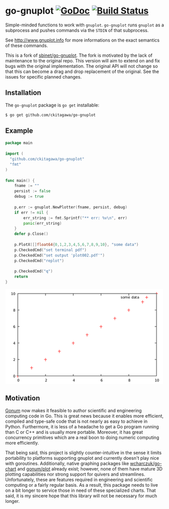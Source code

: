 go-gnuplot 
[![GoDoc](https://godoc.org/github.com/ckitagawa/go-gnuplot?status.svg)](http://godoc.org/github.com/ckitagawa/go-gnuplot)
[![Build Status](https://travis-ci.org/ckitagawa/go-gnuplot.svg?branch=master)](https://travis-ci.org/ckitagawa/go-gnuplot)  
==========

Simple-minded functions to work with ``gnuplot``.
``go-gnuplot`` runs ``gnuplot`` as a subprocess and pushes commands
via the ``STDIN`` of that subprocess.

See http://www.gnuplot.info for more informations on the
exact semantics of these commands.

This is a fork of
[sbinet/go-gnuplot](https://www.github.com/sbinet/go-gnuplot). The fork is
motivated by the lack of maintenance to the original repo. This version will
aim to extend on and fix bugs with the original implementation. The original
API will not change so that this can become a drag and drop replacement of the
original. See the issues for specific planned changes.

Installation
------------

The ``go-gnuplot`` package is ``go get`` installable:

```sh
$ go get github.com/ckitagawa/go-gnuplot
```

Example
--------

```go
package main

import (
  "github.com/ckitagawa/go-gnuplot"
  "fmt"
)

func main() {
	fname := ""
	persist := false
	debug := true

	p,err := gnuplot.NewPlotter(fname, persist, debug)
	if err != nil {
		err_string := fmt.Sprintf("** err: %v\n", err)
		panic(err_string)
	}
	defer p.Close()

	p.PlotX([]float64{0,1,2,3,4,5,6,7,8,9,10}, "some data")
	p.CheckedCmd("set terminal pdf")
	p.CheckedCmd("set output 'plot002.pdf'")
	p.CheckedCmd("replot")

	p.CheckedCmd("q")
	return
}
```

![plot-t-002](https://github.com/ckitagawa/go-gnuplot/raw/master/examples/imgs/plot002.png)


Motivation
----------

[Gonum](https://github.com/gonum/gonum) now makes it feasible to author
scientific and engineering computing code in Go. This is great news because it
enables more efficient, compiled and type-safe code that is not nearly as easy
to achieve in Python. Furthermore, it is less of a headache to get a Go program
running than C or C++ and is usually more portable. Moreover, it has great
concurrency primitives which are a real boon to doing numeric computing more
efficiently.

That being said, this project is slightly counter-intuitive in the sense it
limits portability to platforms supporting gnuplot and currently doesn't play
nice with goroutines. Additionally, native graphing packages like
[wcharczuk/go-chart](https://github.com/wcharczuk/go-chart) and
[gonum/plot](https://github.com/gonum/plot) already exist; however, none of
them have mature 3D plotting capabilities nor strong support for quivers and
streamlines. Unfortunately, these are features required in engineering and
scientific computing or a fairly regular basis. As a result, this package needs
to live on a bit longer to service those in need of these specialized charts.
That said, it is my sincere hope that this library will not be necessary for
much longer.

